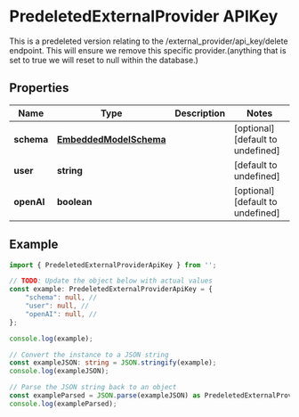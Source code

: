
# PredeletedExternalProvider APIKey

This is a predeleted version relating to the /external_provider/api_key/delete endpoint.  This will ensure we remove this specific provider.(anything that is set to true we will reset to null within the database.)

## Properties

Name | Type | Description | Notes
------------ | ------------- | ------------- | -------------
**schema** | [**EmbeddedModelSchema**](EmbeddedModelSchema) |  | [optional] [default to undefined]
**user** | **string** |  | [default to undefined]
**openAI** | **boolean** |  | [optional] [default to undefined]

## Example

```typescript
import { PredeletedExternalProviderApiKey } from '';

// TODO: Update the object below with actual values
const example: PredeletedExternalProviderApiKey = {
    "schema": null, // 
    "user": null, // 
    "openAI": null, // 
};

console.log(example);

// Convert the instance to a JSON string
const exampleJSON: string = JSON.stringify(example);
console.log(exampleJSON);

// Parse the JSON string back to an object
const exampleParsed = JSON.parse(exampleJSON) as PredeletedExternalProviderApiKey;
console.log(exampleParsed);
```




